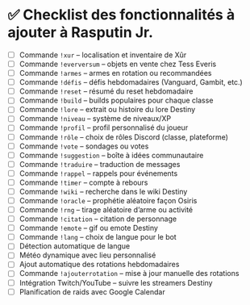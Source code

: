 # ✅ Checklist des fonctionnalités à ajouter à Rasputin Jr.

- [ ] Commande `!xur` – localisation et inventaire de Xûr
- [ ] Commande `!everversum` – objets en vente chez Tess Everis
- [ ] Commande `!armes` – armes en rotation ou recommandées
- [ ] Commande `!défis` – défis hebdomadaires (Vanguard, Gambit, etc.)
- [ ] Commande `!reset` – résumé du reset hebdomadaire
- [ ] Commande `!build` – builds populaires pour chaque classe
- [ ] Commande `!lore` – extrait ou histoire du lore Destiny
- [ ] Commande `!niveau` – système de niveaux/XP
- [ ] Commande `!profil` – profil personnalisé du joueur
- [ ] Commande `!rôle` – choix de rôles Discord (classe, plateforme)
- [ ] Commande `!vote` – sondages ou votes
- [ ] Commande `!suggestion` – boîte à idées communautaire
- [ ] Commande `!traduire` – traduction de messages
- [ ] Commande `!rappel` – rappels pour événements
- [ ] Commande `!timer` – compte à rebours
- [ ] Commande `!wiki` – recherche dans le wiki Destiny
- [ ] Commande `!oracle` – prophétie aléatoire façon Osiris
- [ ] Commande `!rng` – tirage aléatoire d’arme ou activité
- [ ] Commande `!citation` – citation de personnage
- [ ] Commande `!emote` – gif ou emote Destiny
- [ ] Commande `!lang` – choix de langue pour le bot
- [ ] Détection automatique de langue
- [ ] Météo dynamique avec lieu personnalisé
- [ ] Ajout automatique des rotations hebdomadaires
- [ ] Commande `!ajouterrotation` – mise à jour manuelle des rotations
- [ ] Intégration Twitch/YouTube – suivre les streamers Destiny
- [ ] Planification de raids avec Google Calendar